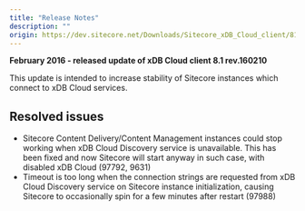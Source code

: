 ```yaml
---
title: "Release Notes"
description: ""
origin: https://dev.sitecore.net/Downloads/Sitecore_xDB_Cloud_client/81/Sitecore_xDB_Cloud_client_81_rev_160210/Release_Notes
---
```


**February 2016 - released update of xDB Cloud client 8.1 rev.160210**

This update is intended to increase stability of Sitecore instances which connect to xDB Cloud services.

## Resolved issues

-   Sitecore Content Delivery/Content Management instances could stop working when xDB Cloud Discovery service is unavailable. This has been fixed and now Sitecore will start anyway in such case, with disabled xDB Cloud (97792, 9631)
-   Timeout is too long when the connection strings are requested from xDB Cloud Discovery service on Sitecore instance initialization, causing Sitecore to occasionally spin for a few minutes after restart (97988)